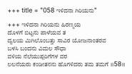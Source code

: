 +++
title = "058 ಇಳಿದನಾ ಗಿರಿಯನು"

+++
ಇಳಿದನಾ ಗಿರಿಯನು ಹಿರಣ್ಮಯ  
ದೊಳಗೆ ಬಿಟ್ಟನು ಪಾಳೆಯವ ತ  
ದ್ವಲಯ ಮಿಗಿಲೊಂಬತ್ತು ಸಾವಿರ ಯೋಜನಾಂತರವ  
ಬಳಸಿ ಬಂದನು ವಿಮಲ ಸೌಧಾ  
ವಳಿಯ ನೆಲೆಯುಪ್ಪರಿಗೆಗಳ ವರ  
ಲಲನೆಯರು ಕಂಡೀತನನು ಹೊಗಳಿದರು ತಮ ತಮಗೆ     ॥58॥